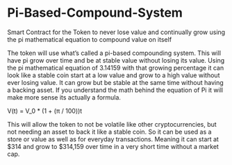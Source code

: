 # Pi-Based-Compound-System
Smart Contract for the Token to never lose value and continually grow using the pi mathematical equation to compound value on itself


The token will use what’s called a pi-based compounding system. This will have pi grow over time and be at stable value without losing its value. Using the pi mathematical equation of 3.14159 with that growing percentage it can look like a stable coin start at a low value and grow to a high value without ever losing value. It can grow but be stable at the same time without having a backing asset. If you understand the math behind the equation of Pi it will make more sense its actually a formula. 

V(t) = V_0 * (1 + (π / 100))t


This will allow the token to not be volatile like other cryptocurrencies, but not needing an asset to back it like a stable coin. So it can be used as a store or value as well as for everyday transactions. Meaning it can start at $314 and grow to $314,159 over time in a very short time without a market cap.
